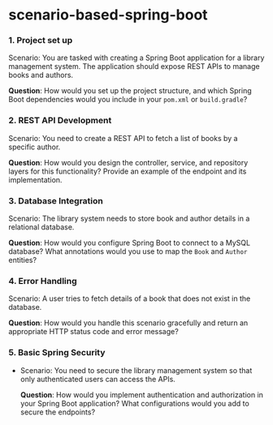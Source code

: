 # scenario-based-spring-boot


### 1. **Project set up**
Scenario: You are tasked with creating a Spring Boot application for a library management system. The application should expose REST APIs to manage books and authors.

**Question**: How would you set up the project structure, and which Spring Boot dependencies would you include in your `pom.xml` or `build.gradle`?


### 2. **REST API Development**

Scenario: You need to create a REST API to fetch a list of books by a specific author.

**Question**: How would you design the controller, service, and repository layers for this functionality? Provide an example of the endpoint and its implementation.



### 3. **Database Integration**

Scenario: The library system needs to store book and author details in a relational database.

**Question**: How would you configure Spring Boot to connect to a MySQL database? What annotations would you use to map the `Book` and `Author` entities?

### 4. **Error Handling**

Scenario: A user tries to fetch details of a book that does not exist in the database.

**Question**: How would you handle this scenario gracefully and return an appropriate HTTP status code and error message?


### 5. **Basic Spring Security**

- Scenario: You need to secure the library management system so that only authenticated users can access the APIs.

  **Question**: How would you implement authentication and authorization in your Spring Boot application? What configurations would you add to secure the endpoints?


